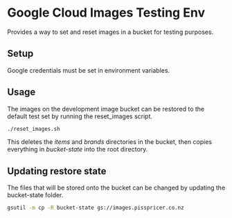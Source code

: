 # Google Cloud Images Testing Env
Provides a way to set and reset images in a bucket for testing purposes.
## Setup
Google credentials must be set in environment variables.
## Usage
The images on the development image bucket can be restored to the default test set by running the reset_images script.
```bash
./reset_images.sh
```
This deletes the *items* and *brands* directories in the bucket, then copies everything in *bucket-state* into the root directory.
## Updating restore state
The files that will be stored onto the bucket can be changed by updating the bucket-state folder.
```bash
gsutil -m cp -R bucket-state gs://images.pisspricer.co.nz
```
